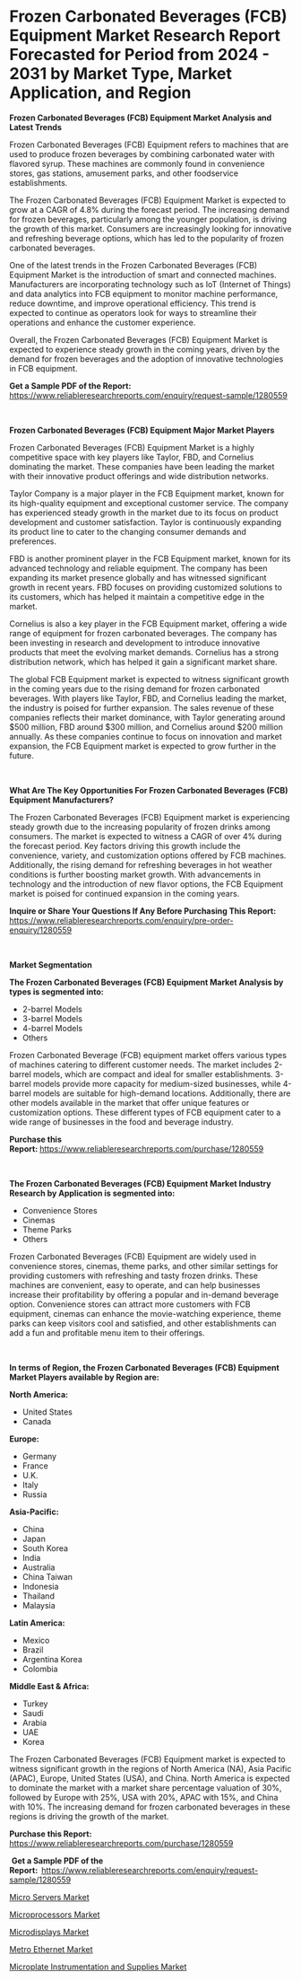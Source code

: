 <p><h1>Frozen Carbonated Beverages (FCB) Equipment Market Research Report Forecasted for Period from 2024 -  2031 by Market Type, Market Application, and Region</h1></p><p><strong>Frozen Carbonated Beverages (FCB) Equipment Market Analysis and Latest Trends</strong></p>
<p><p>Frozen Carbonated Beverages (FCB) Equipment refers to machines that are used to produce frozen beverages by combining carbonated water with flavored syrup. These machines are commonly found in convenience stores, gas stations, amusement parks, and other foodservice establishments.</p><p>The Frozen Carbonated Beverages (FCB) Equipment Market is expected to grow at a CAGR of 4.8% during the forecast period. The increasing demand for frozen beverages, particularly among the younger population, is driving the growth of this market. Consumers are increasingly looking for innovative and refreshing beverage options, which has led to the popularity of frozen carbonated beverages.</p><p>One of the latest trends in the Frozen Carbonated Beverages (FCB) Equipment Market is the introduction of smart and connected machines. Manufacturers are incorporating technology such as IoT (Internet of Things) and data analytics into FCB equipment to monitor machine performance, reduce downtime, and improve operational efficiency. This trend is expected to continue as operators look for ways to streamline their operations and enhance the customer experience.</p><p>Overall, the Frozen Carbonated Beverages (FCB) Equipment Market is expected to experience steady growth in the coming years, driven by the demand for frozen beverages and the adoption of innovative technologies in FCB equipment.</p></p>
<p><strong>Get a Sample PDF of the Report:&nbsp;</strong> <a href="https://www.reliableresearchreports.com/enquiry/request-sample/1280559">https://www.reliableresearchreports.com/enquiry/request-sample/1280559</a></p>
<p>&nbsp;</p>
<p><strong>Frozen Carbonated Beverages (FCB) Equipment Major Market Players</strong></p>
<p><p>Frozen Carbonated Beverages (FCB) Equipment Market is a highly competitive space with key players like Taylor, FBD, and Cornelius dominating the market. These companies have been leading the market with their innovative product offerings and wide distribution networks.</p><p>Taylor Company is a major player in the FCB Equipment market, known for its high-quality equipment and exceptional customer service. The company has experienced steady growth in the market due to its focus on product development and customer satisfaction. Taylor is continuously expanding its product line to cater to the changing consumer demands and preferences.</p><p>FBD is another prominent player in the FCB Equipment market, known for its advanced technology and reliable equipment. The company has been expanding its market presence globally and has witnessed significant growth in recent years. FBD focuses on providing customized solutions to its customers, which has helped it maintain a competitive edge in the market.</p><p>Cornelius is also a key player in the FCB Equipment market, offering a wide range of equipment for frozen carbonated beverages. The company has been investing in research and development to introduce innovative products that meet the evolving market demands. Cornelius has a strong distribution network, which has helped it gain a significant market share.</p><p>The global FCB Equipment market is expected to witness significant growth in the coming years due to the rising demand for frozen carbonated beverages. With players like Taylor, FBD, and Cornelius leading the market, the industry is poised for further expansion. The sales revenue of these companies reflects their market dominance, with Taylor generating around $500 million, FBD around $300 million, and Cornelius around $200 million annually. As these companies continue to focus on innovation and market expansion, the FCB Equipment market is expected to grow further in the future.</p></p>
<p>&nbsp;</p>
<p><strong>What Are The Key Opportunities For Frozen Carbonated Beverages (FCB) Equipment Manufacturers?</strong></p>
<p><p>The Frozen Carbonated Beverages (FCB) Equipment market is experiencing steady growth due to the increasing popularity of frozen drinks among consumers. The market is expected to witness a CAGR of over 4% during the forecast period. Key factors driving this growth include the convenience, variety, and customization options offered by FCB machines. Additionally, the rising demand for refreshing beverages in hot weather conditions is further boosting market growth. With advancements in technology and the introduction of new flavor options, the FCB Equipment market is poised for continued expansion in the coming years.</p></p>
<p><strong>Inquire or Share Your Questions If Any Before Purchasing This Report:</strong> <a href="https://www.reliableresearchreports.com/enquiry/pre-order-enquiry/1280559">https://www.reliableresearchreports.com/enquiry/pre-order-enquiry/1280559</a></p>
<p>&nbsp;</p>
<p><strong>Market Segmentation</strong></p>
<p><strong>The Frozen Carbonated Beverages (FCB) Equipment Market Analysis by types is segmented into:</strong></p>
<p><ul><li>2-barrel Models</li><li>3-barrel Models</li><li>4-barrel Models</li><li>Others</li></ul></p>
<p><p>Frozen Carbonated Beverage (FCB) equipment market offers various types of machines catering to different customer needs. The market includes 2-barrel models, which are compact and ideal for smaller establishments. 3-barrel models provide more capacity for medium-sized businesses, while 4-barrel models are suitable for high-demand locations. Additionally, there are other models available in the market that offer unique features or customization options. These different types of FCB equipment cater to a wide range of businesses in the food and beverage industry.</p></p>
<p><strong>Purchase this Report:&nbsp;</strong><a href="https://www.reliableresearchreports.com/purchase/1280559">https://www.reliableresearchreports.com/purchase/1280559</a></p>
<p>&nbsp;</p>
<p><strong>The Frozen Carbonated Beverages (FCB) Equipment Market Industry Research by Application is segmented into:</strong></p>
<p><ul><li>Convenience Stores</li><li>Cinemas</li><li>Theme Parks</li><li>Others</li></ul></p>
<p><p>Frozen Carbonated Beverages (FCB) Equipment are widely used in convenience stores, cinemas, theme parks, and other similar settings for providing customers with refreshing and tasty frozen drinks. These machines are convenient, easy to operate, and can help businesses increase their profitability by offering a popular and in-demand beverage option. Convenience stores can attract more customers with FCB equipment, cinemas can enhance the movie-watching experience, theme parks can keep visitors cool and satisfied, and other establishments can add a fun and profitable menu item to their offerings.</p></p>
<p>&nbsp;</p>
<p><strong>In terms of Region, the Frozen Carbonated Beverages (FCB) Equipment Market Players available by Region are:</strong></p>
<p>
    <p> <strong> North America: </strong>
        <ul>
            <li>United States</li>
            <li>Canada</li>
        </ul>
        </p> 
    <p> <strong> Europe: </strong>
        <ul>
            <li>Germany</li>
            <li>France</li>
            <li>U.K.</li>
            <li>Italy</li>
            <li>Russia</li>
        </ul>
        </p> 
    <p> <strong> Asia-Pacific: </strong>
        <ul>
            <li>China</li>
            <li>Japan</li>
            <li>South Korea</li>
            <li>India</li>
            <li>Australia</li>
            <li>China Taiwan</li>
            <li>Indonesia</li>
            <li>Thailand</li>
            <li>Malaysia</li>
        </ul>
        </p> 
    <p> <strong> Latin America: </strong>
        <ul>
            <li>Mexico</li>
            <li>Brazil</li>
            <li>Argentina Korea</li>
            <li>Colombia</li>
        </ul>
        </p> 
    <p> <strong> Middle East & Africa: </strong>
        <ul>
            <li>Turkey</li>
            <li>Saudi</li>
            <li>Arabia</li>
            <li>UAE</li>
            <li>Korea</li>
        </ul>
    </p>
    </p>
<p><p>The Frozen Carbonated Beverages (FCB) Equipment market is expected to witness significant growth in the regions of North America (NA), Asia Pacific (APAC), Europe, United States (USA), and China. North America is expected to dominate the market with a market share percentage valuation of 30%, followed by Europe with 25%, USA with 20%, APAC with 15%, and China with 10%. The increasing demand for frozen carbonated beverages in these regions is driving the growth of the market.</p></p>
<p><strong>Purchase this Report: </strong><a href="https://www.reliableresearchreports.com/purchase/1280559">https://www.reliableresearchreports.com/purchase/1280559</a></p>
<p>&nbsp;<strong>Get a Sample PDF of the Report:&nbsp;&nbsp;</strong><a href="https://www.reliableresearchreports.com/enquiry/request-sample/1280559">https://www.reliableresearchreports.com/enquiry/request-sample/1280559</a></p>
<p><strong></strong></p>
<p><p><a href="https://medium.com/@mattwalker9889/micro-servers-market-insight-market-trends-growth-forecasted-from-2024-to-2031-30c1473eb208">Micro Servers Market</a></p><p><a href="https://medium.com/@mattwalker9889/microprocessors-market-size-cagr-trends-2024-2030-895683c97406">Microprocessors Market</a></p><p><a href="https://medium.com/@mattwalker9889/microdisplays-market-report-reveals-the-latest-trends-and-growth-opportunities-of-this-market-4327907f7c87">Microdisplays Market</a></p><p><a href="https://medium.com/@mattwalker9889/metro-ethernet-market-size-cagr-trends-2024-2030-caf15ab0cc00">Metro Ethernet Market</a></p><p><a href="https://medium.com/@mattwalker9889/microplate-instrumentation-and-supplies-nbsp-market-focuses-on-market-share-size-and-projected-31ce2aaae25c">Microplate Instrumentation and Supplies Market</a></p></p>